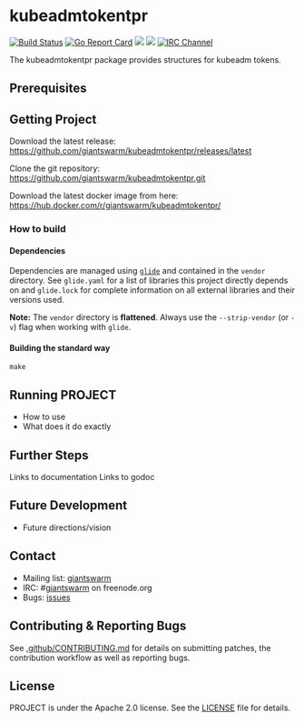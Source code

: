 # kubeadmtokentpr

[![Build Status](https://api.travis-ci.org/giantswarm/kubeadmtokentpr.svg)](https://travis-ci.org/giantswarm/kubeadmtokentpr) [![Go Report Card](https://goreportcard.com/badge/github.com/giantswarm/kubeadmtokentpr)](https://goreportcard.com/report/github.com/giantswarm/kubeadmtokentpr) [![](https://godoc.org/github.com/giantswarm/kubeadmtokentpr?status.svg)](http://godoc.org/github.com/giantswarm/kubeadmtokentpr) [![](https://img.shields.io/docker/pulls/giantswarm/kubeadmtokentpr.svg)](http://hub.docker.com/giantswarm/kubeadmtokentpr) [![IRC Channel](https://img.shields.io/badge/irc-%23giantswarm-blue.svg)](https://kiwiirc.com/client/irc.freenode.net/#giantswarm)

The kubeadmtokentpr package provides structures for kubeadm tokens.

## Prerequisites

## Getting Project

Download the latest release: https://github.com/giantswarm/kubeadmtokentpr/releases/latest

Clone the git repository: https://github.com/giantswarm/kubeadmtokentpr.git

Download the latest docker image from here: https://hub.docker.com/r/giantswarm/kubeadmtokentpr/

### How to build

#### Dependencies

Dependencies are managed using [`glide`](https://github.com/Masterminds/glide) and contained in the `vendor` directory. See `glide.yaml` for a list of libraries this project directly depends on and `glide.lock` for complete information on all external libraries and their versions used.

**Note:** The `vendor` directory is **flattened**. Always use the `--strip-vendor` (or `-v`) flag when working with `glide`.

#### Building the standard way

```nohighlight
make
```

## Running PROJECT

- How to use
- What does it do exactly

## Further Steps

Links to documentation
Links to godoc

## Future Development

- Future directions/vision

## Contact

- Mailing list: [giantswarm](https://groups.google.com/forum/!forum/giantswarm)
- IRC: #[giantswarm](irc://irc.freenode.org:6667/#giantswarm) on freenode.org
- Bugs: [issues](https://github.com/giantswarm/PROJECT/issues)

## Contributing & Reporting Bugs

See [.github/CONTRIBUTING.md](/giantswarm/kubeadmtokentpr/blob/master/.github/CONTRIBUTING.md) for details on submitting patches, the contribution workflow as well as reporting bugs.

## License

PROJECT is under the Apache 2.0 license. See the [LICENSE](/giantswarm/kubeadmtokentpr/blob/master/LICENSE) file for details.
